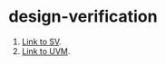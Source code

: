 # design-verification

1. [Link to SV](https://drive.google.com/file/d/1FO62u1UQ4avMNUxTSXaB1VcwRVRZ0Vn2/view?usp=sharing).
2. [Link to UVM](https://drive.google.com/file/d/1lA67Bt4bHKItkWs9ie_56nLnxl3yr1gA/view?usp=sharing).
